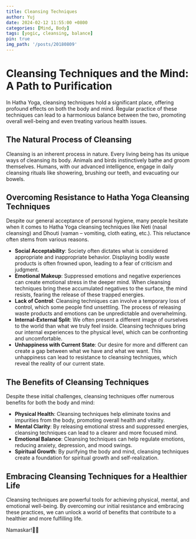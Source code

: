 ```yaml
---
title: Cleansing Techniques
author: Yuj
date: 2024-02-12 11:55:00 +0800
categories: [Mind, Body]
tags: [yogic, cleansing, balance]
pin: true
img_path: '/posts/20180809'
---
```


# Cleansing Techniques and the Mind: A Path to Purification

In Hatha Yoga, cleansing techniques hold a significant place, offering profound effects on both the body and mind. Regular practice of these techniques can lead to a harmonious balance between the two, promoting overall well-being and even treating various health issues.

## The Natural Process of Cleansing

Cleansing is an inherent process in nature. Every living being has its unique ways of cleansing its body. Animals and birds instinctively bathe and groom themselves. Humans, with our advanced intelligence, engage in daily cleansing rituals like showering, brushing our teeth, and evacuating our bowels.

## Overcoming Resistance to Hatha Yoga Cleansing Techniques

Despite our general acceptance of personal hygiene, many people hesitate when it comes to Hatha Yoga cleansing techniques like Neti (nasal cleansing) and Dhouti (vaman – vomiting, cloth eating, etc.). This reluctance often stems from various reasons.

- **Social Acceptability**: Society often dictates what is considered appropriate and inappropriate behavior. Displaying bodily waste products is often frowned upon, leading to a fear of criticism and judgment.
- **Emotional Makeup**: Suppressed emotions and negative experiences can create emotional stress in the deeper mind. When cleansing techniques bring these accumulated negatives to the surface, the mind resists, fearing the release of these trapped energies.
- **Lack of Control**: Cleansing techniques can involve a temporary loss of control, which some people find unsettling. The process of releasing waste products and emotions can be unpredictable and overwhelming.
- **Internal-External Split**: We often present a different image of ourselves to the world than what we truly feel inside. Cleansing techniques bring our internal experiences to the physical level, which can be confronting and uncomfortable.
- **Unhappiness with Current State**: Our desire for more and different can create a gap between what we have and what we want. This unhappiness can lead to resistance to cleansing techniques, which reveal the reality of our current state.

## The Benefits of Cleansing Techniques

Despite these initial challenges, cleansing techniques offer numerous benefits for both the body and mind:

- **Physical Health**: Cleansing techniques help eliminate toxins and impurities from the body, promoting overall health and vitality.
- **Mental Clarity**: By releasing emotional stress and suppressed energies, cleansing techniques can lead to a clearer and more focused mind.
- **Emotional Balance**: Cleansing techniques can help regulate emotions, reducing anxiety, depression, and mood swings.
- **Spiritual Growth**: By purifying the body and mind, cleansing techniques create a foundation for spiritual growth and self-realization.

## Embracing Cleansing Techniques for a Healthier Life

Cleansing techniques are powerful tools for achieving physical, mental, and emotional well-being. By overcoming our initial resistance and embracing these practices, we can unlock a world of benefits that contribute to a healthier and more fulfilling life.

Namaskar!🙏✨